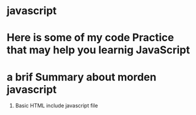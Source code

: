 # javascript
# Here is some of my code Practice that may help you learnig JavaScript
# a brif Summary about morden javascript

1. Basic HTML include javascript file
